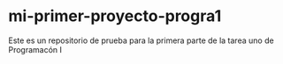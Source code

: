 # mi-primer-proyecto-progra1
Este es un repositorio de prueba para la primera parte de la tarea uno de Programacón I
